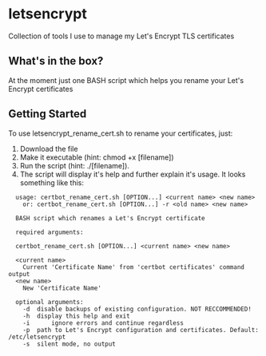 # letsencrypt
Collection of tools I use to manage my Let's Encrypt TLS certificates

## What's in the box?
At the moment just one BASH script which helps you rename your Let's Encrypt certificates

## Getting Started
To use letsencrypt_rename_cert.sh to rename your certificates, just:

1. Download the file
2. Make it executable (hint: chmod +x [filename])
3. Run the script (hint: ./[filename]).
4. The script will display it's help and further explain it's usage. It looks something like this:

```
  usage: certbot_rename_cert.sh [OPTION...] <current name> <new name>
    or: certbot_rename_cert.sh [OPTION...] -r <old name> <new name>

  BASH script which renames a Let's Encrypt certificate

  required arguments:

  certbot_rename_cert.sh [OPTION...] <current name> <new name>

  <current name> 
    Current 'Certificate Name' from 'certbot certificates' command output
  <new name>
    New 'Certificate Name'

  optional arguments:
    -d	disable backups of existing configuration. NOT RECCOMMENDED!
    -h	display this help and exit
    -i      ignore errors and continue regardless	
    -p	path to Let's Encrypt configuration and certificates. Default: /etc/letsencrypt
    -s	silent mode, no output
```
